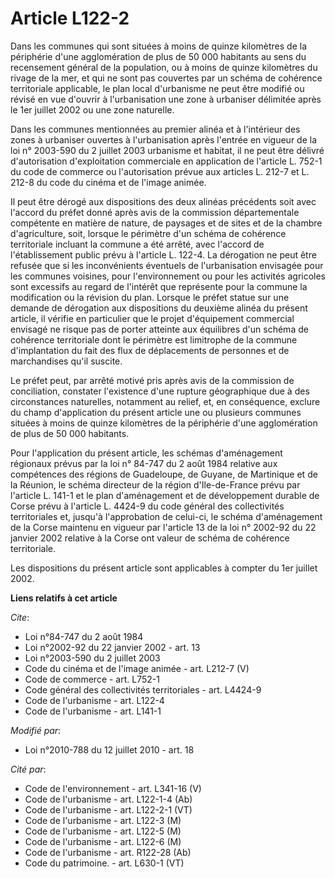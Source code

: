 # Article L122-2

Dans les communes qui sont situées à moins de quinze kilomètres de la périphérie d'une agglomération de plus de 50 000
habitants au sens du recensement général de la population, ou à moins de quinze kilomètres du rivage de la mer, et qui ne
sont pas couvertes par un schéma de cohérence territoriale applicable, le plan local d'urbanisme ne peut être modifié ou
révisé en vue d'ouvrir à l'urbanisation une zone à urbaniser délimitée après le 1er juillet 2002 ou une zone naturelle. 

Dans les communes mentionnées au premier alinéa et à l'intérieur des zones à urbaniser ouvertes à l'urbanisation après
l'entrée en vigueur de la loi n° 2003-590 du 2 juillet 2003 urbanisme et habitat, il ne peut être délivré d'autorisation
d'exploitation commerciale en application de l'article L. 752-1 du code de commerce ou l'autorisation prévue aux articles L.
212-7 et L. 212-8 du code du cinéma et de l'image animée. 

Il peut être dérogé aux dispositions des deux alinéas précédents soit avec l'accord du préfet donné après avis de la
commission départementale compétente en matière de nature, de paysages et de sites et de la chambre d'agriculture, soit,
lorsque le périmètre d'un schéma de cohérence territoriale incluant la commune a été arrêté, avec l'accord de l'établissement
public prévu à l'article L. 122-4. La dérogation ne peut être refusée que si les inconvénients éventuels de l'urbanisation
envisagée pour les communes voisines, pour l'environnement ou pour les activités agricoles sont excessifs au regard de
l'intérêt que représente pour la commune la modification ou la révision du plan. Lorsque le préfet statue sur une demande de
dérogation aux dispositions du deuxième alinéa du présent article, il vérifie en particulier que le projet d'équipement
commercial envisagé ne risque pas de porter atteinte aux équilibres d'un schéma de cohérence territoriale dont le périmètre
est limitrophe de la commune d'implantation du fait des flux de déplacements de personnes et de marchandises qu'il suscite.

Le préfet peut, par arrêté motivé pris après avis de la commission de conciliation, constater l'existence d'une rupture
géographique due à des circonstances naturelles, notamment au relief, et, en conséquence, exclure du champ d'application du
présent article une ou plusieurs communes situées à moins de quinze kilomètres de la périphérie d'une agglomération de plus
de 50 000 habitants. 

Pour l'application du présent article, les schémas d'aménagement régionaux prévus par la loi n° 84-747 du 2 août 1984
relative aux compétences des régions de Guadeloupe, de Guyane, de Martinique et de la Réunion, le schéma directeur de la
région d'Ile-de-France prévu par l'article L. 141-1 et le plan d'aménagement et de développement durable de Corse prévu à
l'article L. 4424-9 du code général des collectivités territoriales et, jusqu'à l'approbation de celui-ci, le schéma
d'aménagement de la Corse maintenu en vigueur par l'article 13 de la loi n° 2002-92 du 22 janvier 2002 relative à la Corse
ont valeur de schéma de cohérence territoriale. 

Les dispositions du présent article sont applicables à compter du 1er juillet 2002.

**Liens relatifs à cet article**

_Cite_:

  - Loi n°84-747 du 2 août 1984
  - Loi n°2002-92 du 22 janvier 2002 - art. 13
  - Loi n°2003-590 du 2 juillet 2003
  - Code du cinéma et de l'image animée - art. L212-7 (V)
  - Code de commerce - art. L752-1
  - Code général des collectivités territoriales - art. L4424-9
  - Code de l'urbanisme - art. L122-4
  - Code de l'urbanisme - art. L141-1

_Modifié par_:

  - Loi n°2010-788 du 12 juillet 2010 - art. 18

_Cité par_:

  - Code de l'environnement - art. L341-16 (V)
  - Code de l'urbanisme - art. L122-1-4 (Ab)
  - Code de l'urbanisme - art. L122-2-1 (VT)
  - Code de l'urbanisme - art. L122-3 (M)
  - Code de l'urbanisme - art. L122-5 (M)
  - Code de l'urbanisme - art. L122-6 (M)
  - Code de l'urbanisme - art. R122-28 (Ab)
  - Code du patrimoine. - art. L630-1 (VT)
